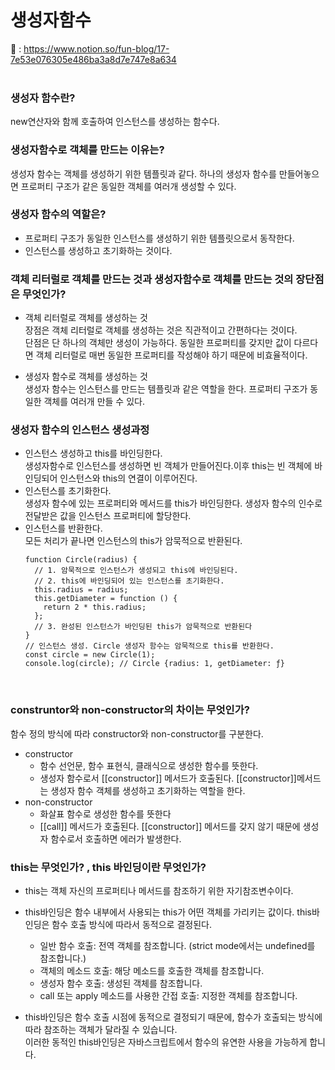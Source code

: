 # 생성자함수
📕 : https://www.notion.so/fun-blog/17-7e53e076305e486ba3a8d7e747e8a634<br>
<br>

### 생성자 함수란?<br> 
  new연산자와 함께 호출하여 인스턴스를 생성하는 함수다.<br>

### 생성자함수로 객체를 만드는 이유는?<br>
  생성자 함수는 객체를 생성하기 위한 템플릿과 같다. 하나의 생성자 함수를 만들어놓으면 프로퍼티 구조가 같은 동일한 객체를 여러개 생성할 수 있다.<br>
  
### 생성자 함수의 역할은?<br>
  - 프로퍼티 구조가 동일한 인스턴스를 생성하기 위한 템플릿으로서 동작한다.<br>
  - 인스턴스를 생성하고 초기화하는 것이다.<br>

### 객체 리터럴로 객체를 만드는 것과 생성자함수로 객체를 만드는 것의 장단점은 무엇인가?<br>
- 객체 리터럴로 객체를 생성하는 것<br>
  장점은 객체 리터럴로 객체를 생성하는 것은 직관적이고 간편하다는 것이다. <br>
  단점은 단 하나의 객체만 생성이 가능하다. 동일한 프로퍼티를 갖지만 값이 다르다면 객체 리터럴로 매번 동일한 프로퍼티를 작성해야 하기 때문에 비효율적이다.<br>
        
- 생성자 함수로 객체를 생성하는 것<br>
  생성자 함수는 인스턴스를 만드는 템플릿과 같은 역할을 한다. 프로퍼티 구조가 동일한 객체를 여러개 만들 수 있다.<br>
    
### 생성자 함수의 인스턴스 생성과정<br>
- 인스턴스 생성하고 this를 바인딩한다. <br>
  생성자함수로 인스턴스를 생성하면 빈 객체가 만들어진다.이후 this는 빈 객체에 바인딩되어 인스턴스와 this의 연결이 이루어진다.<br>
- 인스턴스를 초기화한다.<br>
  생성자 함수에 있는 프로퍼티와 메서드를 this가 바인딩한다. 생성자 함수의 인수로 전달받은 값을 인스턴스 프로퍼티에 할당한다.<br>
- 인스턴스를 반환한다.<br>
  모든 처리가 끝나면 인스턴스의 this가 암묵적으로 반환된다.<br>
  ```
  function Circle(radius) {
    // 1. 암묵적으로 인스턴스가 생성되고 this에 바인딩된다.
    // 2. this에 바인딩되어 있는 인스턴스를 초기화한다.
    this.radius = radius;
    this.getDiameter = function () {
      return 2 * this.radius;
    };
    // 3. 완성된 인스턴스가 바인딩된 this가 암묵적으로 반환된다
  }
  // 인스턴스 생성. Circle 생성자 함수는 암묵적으로 this를 반환한다.
  const circle = new Circle(1);
  console.log(circle); // Circle {radius: 1, getDiameter: ƒ}
  ```
  <br>
  
### construntor와 non-constructor의 차이는 무엇인가?<br>
  함수 정의 방식에 따라 constructor와 non-constructor를 구분한다.<br>
- constructor<br>
  - 함수 선언문, 함수 표현식, 클래식으로 생성한 함수를 뜻한다.
  - 생성자 함수로서 [[constructor]] 메서드가 호출된다. [[constructor]]메서드는 생성자 함수 객체를 생성하고 초기화하는 역할을 한다.<br>
- non-constructor<br>
  - 화살표 함수로 생성한 함수를 뜻한다
  - [[call]] 메서드가 호출된다. [[constructor]] 메서드를 갖지 않기 때문에 생성자 함수로서 호출하면 에러가 발생한다.<br>
    
### this는 무엇인가? , this 바인딩이란 무엇인가?
- this는 객체 자신의 프로퍼티나 메서드를 참조하기 위한 자기참조변수이다.<br>
- this바인딩은 함수 내부에서 사용되는 this가 어떤 객체를 가리키는 값이다. this바인딩은 함수 호출 방식에 따라서 동적으로 결정된다.<br>
  - 일반 함수 호출: 전역 객체를 참조합니다. (strict mode에서는 undefined를 참조합니다.)
  - 객체의 메소드 호출: 해당 메소드를 호출한 객체를 참조합니다.
  - 생성자 함수 호출: 생성된 객체를 참조합니다.
  - call 또는 apply 메소드를 사용한 간접 호출: 지정한 객체를 참조합니다.<br>
  
- this바인딩은 함수 호출 시점에 동적으로 결정되기 때문에, 함수가 호출되는 방식에 따라 참조하는 객체가 달라질 수 있습니다.<br>
  이러한 동적인 this바인딩은 자바스크립트에서 함수의 유연한 사용을 가능하게 합니다.<br>
  
